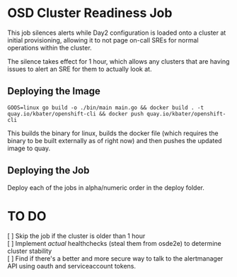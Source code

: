 # OSD Cluster Readiness Job

This job silences alerts while Day2 configuration is loaded onto a cluster at initial provisioning, allowing it to not page on-call SREs for normal operations within the cluster.  

The silence takes effect for 1 hour, which allows any clusters that are having issues to alert an SRE for them to actually look at.

## Deploying the Image

```GOOS=linux go build -o ./bin/main main.go && docker build . -t quay.io/kbater/openshift-cli && docker push quay.io/kbater/openshift-cli```

This builds the binary for linux, builds the docker file (which requires the binary to be built externally as of right now) and then pushes the updated image to quay.

## Deploying the Job

Deploy each of the jobs in alpha/numeric order in the deploy folder.

# TO DO

[ ] Skip the job if the cluster is older than 1 hour  
[ ] Implement _actual_ healthchecks (steal them from osde2e) to determine cluster stability  
[ ] Find if there's a better and more secure way to talk to the alertmanager API using oauth and serviceaccount tokens.  

